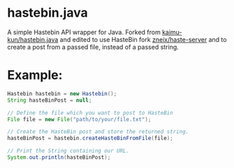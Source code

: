 # hastebin.java
A simple Hastebin API wrapper for Java. Forked from [kaimu-kun/hastebin.java](https://github.com/kaimu-kun/hastebin.java) and edited to use HasteBin fork [zneix/haste-server](https://github.com/zneix/haste-server) and to create a post from a passed file, instead of a passed string.

# Example:

```java 
Hastebin hastebin = new Hastebin();
String hasteBinPost = null;

// Define the file which you want to post to HasteBin
File file = new File("path/to/your/file.txt");

// Create the HasteBin post and store the returned string.
hasteBinPost = hastebin.createHasteBinFromFile(file);

// Print the String containing our URL.
System.out.println(hasteBinPost);
```

